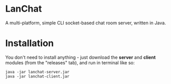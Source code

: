 # LanChat
A multi-platform, simple CLI socket-based chat room server, written in Java.

# Installation
You don't need to install anything - just download the **server** and **client** modules (from the "releases" tab), and run in terminal like so:
```
java -jar lanchat-server.jar
java -jar lanchat-client.jar
```
